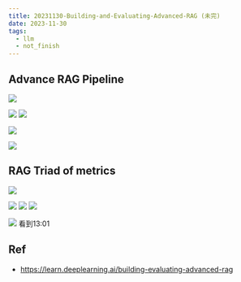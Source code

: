 ```yaml
---
title: 20231130-Building-and-Evaluating-Advanced-RAG (未完)
date: 2023-11-30
tags:
  - llm
  - not_finish
---
```

## Advance RAG Pipeline
![](https://i.imgur.com/8shM4tw.png)

![](https://i.imgur.com/EB5Xooa.png)
![](https://i.imgur.com/2RalCzF.png)

![](https://i.imgur.com/pMnkW5A.png)

![](https://i.imgur.com/ecL5SPj.png)
## RAG Triad of metrics
![](https://i.imgur.com/CSDiw5n.png)


![](https://i.imgur.com/VPFQWYN.png)
![](https://i.imgur.com/DOR4AMd.png)
![](https://i.imgur.com/0Qp6uFU.png)

![](https://i.imgur.com/mFGAbeG.png)
看到13:01

## Ref
- https://learn.deeplearning.ai/building-evaluating-advanced-rag